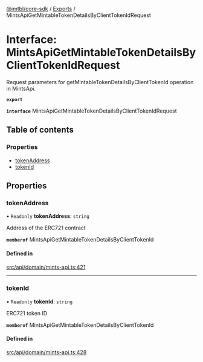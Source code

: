 [@imtbl/core-sdk](../README.md) / [Exports](../modules.md) / MintsApiGetMintableTokenDetailsByClientTokenIdRequest

# Interface: MintsApiGetMintableTokenDetailsByClientTokenIdRequest

Request parameters for getMintableTokenDetailsByClientTokenId operation in MintsApi.

**`export`** 

**`interface`** MintsApiGetMintableTokenDetailsByClientTokenIdRequest

## Table of contents

### Properties

- [tokenAddress](MintsApiGetMintableTokenDetailsByClientTokenIdRequest.md#tokenaddress)
- [tokenId](MintsApiGetMintableTokenDetailsByClientTokenIdRequest.md#tokenid)

## Properties

### tokenAddress

• `Readonly` **tokenAddress**: `string`

Address of the ERC721 contract

**`memberof`** MintsApiGetMintableTokenDetailsByClientTokenId

#### Defined in

[src/api/domain/mints-api.ts:421](https://github.com/immutable/imx-core-sdk/blob/7204457/src/api/domain/mints-api.ts#L421)

___

### tokenId

• `Readonly` **tokenId**: `string`

ERC721 token ID

**`memberof`** MintsApiGetMintableTokenDetailsByClientTokenId

#### Defined in

[src/api/domain/mints-api.ts:428](https://github.com/immutable/imx-core-sdk/blob/7204457/src/api/domain/mints-api.ts#L428)
